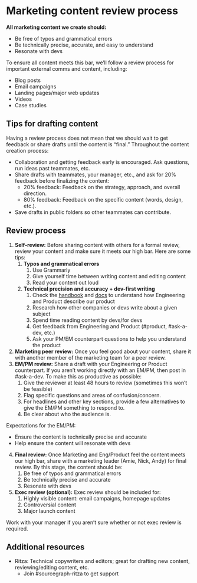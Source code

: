 # Marketing content review process

**All marketing content we create should:**

- Be free of typos and grammatical errors
- Be technically precise, accurate, and easy to understand
- Resonate with devs

To ensure all content meets this bar, we’ll follow a review process for important external comms and content, including:

- Blog posts
- Email campaigns
- Landing pages/major web updates
- Videos
- Case studies

## Tips for drafting content

Having a review process does not mean that we should wait to get feedback or share drafts until the content is “final.” Throughout the content creation process:

- Collaboration and getting feedback early is encouraged. Ask questions, run ideas past teammates, etc.
- Share drafts with teammates, your manager, etc., and ask for 20% feedback before finalizing the content:
  - 20% feedback: Feedback on the strategy, approach, and overall direction.
  - 80% feedback: Feedback on the specific content (words, design, etc.).
- Save drafts in public folders so other teammates can contribute.

## Review process

1. **Self-review:** Before sharing content with others for a formal review, review your content and make sure it meets our high bar. Here are some tips:
   1. **Typos and grammatical errors**
      1. Use Grammarly
      2. Give yourself time between writing content and editing content
      3. Read your content out loud
   2. **Technical precision and accuracy + dev-first writing**
      1. Check the [handbook](../../../company-info-and-process/communication/content_guidelines/terminology_guidelines.md) and [docs](https://docs.sourcegraph.com/?_ga=2.190972906.1747313014.1663792166-1869712147.1659118261) to understand how Engineering and Product describe our product
      2. Research how other companies or devs write about a given subject
      3. Spend time reading content by devs/for devs
      4. Get feedback from Engineering and Product (#product, #ask-a-dev, etc.)
      5. Ask your PM/EM counterpart questions to help you understand the product
2. **Marketing peer review:** Once you feel good about your content, share it with another member of the marketing team for a peer review.
3. **EM/PM review:** Share a draft with your Engineering or Product counterpart. If you aren’t working directly with an EM/PM, then post in #ask-a-dev. To make this as productive as possible:
   1. Give the reviewer at least 48 hours to review (sometimes this won’t be feasible)
   2. Flag specific questions and areas of confusion/concern.
   3. For headlines and other key sections, provide a few alternatives to give the EM/PM something to respond to.
   4. Be clear about who the audience is.

Expectations for the EM/PM:

- Ensure the content is technically precise and accurate
- Help ensure the content will resonate with devs

4. **Final review:** Once Marketing and Eng/Product feel the content meets our high bar, share with a marketing leader (Amie, Nick, Andy) for final review. By this stage, the content should be:
   1. Be free of typos and grammatical errors
   2. Be technically precise and accurate
   3. Resonate with devs
5. **Exec review (optional):** Exec review should be included for:
   1. Highly visible content: email campaigns, homepage updates
   2. Controversial content
   3. Major launch content

Work with your manager if you aren’t sure whether or not exec review is required.

## Additional resources

- Ritza: Technical copywriters and editors; great for drafting new content, reviewing/editing content, etc.
  - Join #sourcegraph-ritza to get support
